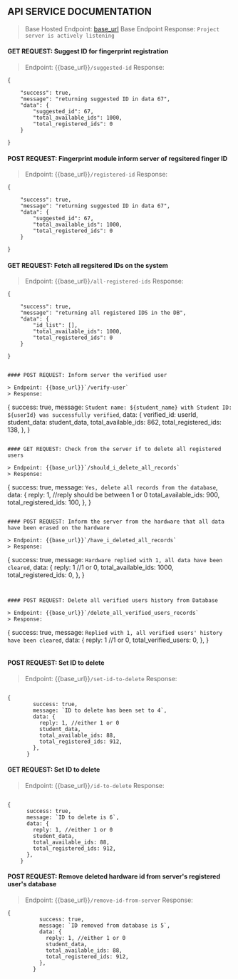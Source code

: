 ## API SERVICE DOCUMENTATION

> Base Hosted Endpoint: <a href="https://fingerprint-project.azurewebsites.net/" target="_bank">base_url</a>
> Base Endpoint Response: `Project server is actively listening`

#### GET REQUEST: Suggest ID for fingerprint registration

> Endpoint: {{base_url}}`/suggested-id`
> Response:

```
{

    "success": true,
    "message": "returning suggested ID in data 67",
    "data": {
        "suggested_id": 67,
        "total_available_ids": 1000,
        "total_registered_ids": 0
    }

}
```

#### POST REQUEST: Fingerprint module inform server of regsitered finger ID

> Endpoint: {{base_url}}`/registered-id`
> Response:

```
{

    "success": true,
    "message": "returning suggested ID in data 67",
    "data": {
        "suggested_id": 67,
        "total_available_ids": 1000,
        "total_registered_ids": 0
    }

}
```

#### GET REQUEST: Fetch all regsitered IDs on the system

> Endpoint: {{base_url}}`/all-registered-ids`
> Response:

```
{

    "success": true,
    "message": "returning all registered IDS in the DB",
    "data": {
        "id_list": [],
        "total_available_ids": 1000,
        "total_registered_ids": 0
    }

}
```

```

#### POST REQUEST: Inform server the verified user

> Endpoint: {{base_url}}`/verify-user`
> Response:

```

{
success: true,
message: `Student name: ${student_name} with Student ID: ${userId} was successfully verified`,
data: {
verified_id: userId,
student_data: student_data,
total_available_ids: 862,
total_registered_ids: 138,
},
}

```

#### GET REQUEST: Check from the server if to delete all registered users

> Endpoint: {{base_url}}`/should_i_delete_all_records`
> Response:

```

{
success: true,
message: `Yes, delete all records from the database`,
data: {
reply: 1, //reply should be between 1 or 0
total_available_ids: 900,
total_registered_ids: 100,
},
}

```

#### POST REQUEST: Inform the server from the hardware that all data have been erased on the hardware

> Endpoint: {{base_url}}`/have_i_deleted_all_records`
> Response:

```

{
success: true,
message: `Hardware replied with 1, all data have been cleared`,
data: {
reply: 1 //1 or 0,
total_available_ids: 1000,
total_registered_ids: 0,
},
}

```


#### POST REQUEST: Delete all verified users history from Database

> Endpoint: {{base_url}}`/delete_all_verified_users_records`
> Response:

```

{
success: true,
message: `Replied with 1, all verified users' history have been cleared`,
data: {
reply: 1 //1 or 0,
total_verified_users: 0,
},
}

```

```

#### POST REQUEST: Set ID to delete

> Endpoint: {{base_url}}`/set-id-to-delete`
> Response:

```

{
        success: true,
        message: `ID to delete has been set to 4`,
        data: {
          reply: 1, //either 1 or 0
          student_data,
          total_available_ids: 88,
          total_registered_ids: 912,
        },
      }

```

#### GET REQUEST: Set ID to delete

> Endpoint: {{base_url}}`/id-to-delete`
> Response:

```

{
      success: true,
      message: `ID to delete is 6`,
      data: {
        reply: 1, //either 1 or 0
        student_data,
        total_available_ids: 88,
        total_registered_ids: 912,
      },
    }

```

#### POST REQUEST: Remove deleted hardware id from server's registered user's database

> Endpoint: {{base_url}}`/remove-id-from-server`
> Response:

```
{
          success: true,
          message: `ID removed from database is 5`,
          data: {
            reply: 1, //either 1 or 0
            student_data,
            total_available_ids: 88,
            total_registered_ids: 912,
          },
        }

```
